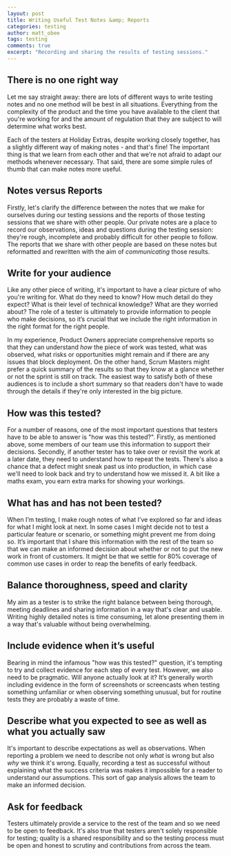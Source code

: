 ```yaml
---
layout: post
title: Writing Useful Test Notes &amp; Reports
categories: testing
author: matt_obee
tags: testing
comments: true
excerpt: "Recording and sharing the results of testing sessions."
---
```


## There is no one right way
Let me say straight away: there are lots of different ways to write testing notes and no one method will be best in all situations. Everything from the complexity of the product and the time you have available to the client that you're working for and the amount of regulation that they are subject to will determine what works best.

Each of the testers at Holiday Extras, despite working closely together, has a slightly different way of making notes - and that's fine! The important thing is that we learn from each other and that we're not afraid to adapt our methods whenever necessary. That said, there are some simple rules of thumb that can make notes more useful.

## Notes versus Reports
Firstly, let's clarify the difference between the notes that we make for ourselves during our testing sessions and the reports of those testing sessions that we share with other people. Our private notes are a place to record our observations, ideas and questions during the testing session: they're rough, incomplete and probably difficult for other people to follow. The reports that we share with other people are based on these notes but reformatted and rewritten with the aim of _communicating_ those results.

## Write for your audience
Like any other piece of writing, it's important to have a clear picture of who you're writing for. What do they need to know? How much detail do they expect? What is their level of technical knowledge? What are they worried about? The role of a tester is ultimately to provide information to people who make decisions, so it’s crucial that we include the right information in the right format for the right people.

In my experience, Product Owners appreciate comprehensive reports so that they can understand _how_ the piece of work was tested, what was observed, what risks or opportunities might remain and if there are any issues that block deployment. On the other hand, Scrum Masters might prefer a quick summary of the results so that they know at a glance whether or not the sprint is still on track. The easiest way to satisfy both of these audiences is to include a short summary so that readers don't have to wade through the details if they're only interested in the big picture.

## How was this tested?
For a number of reasons, one of the most important questions that testers have to be able to answer is "how was this tested?". Firstly, as mentioned above, some members of our team use this information to support their decisions. Secondly, if another tester has to take over or revisit the work at a later date, they need to understand how to repeat the tests. There's also a chance that a defect might sneak past us into production, in which case we'll need to look back and try to understand how we missed it. A bit like a maths exam, you earn extra marks for showing your workings.

## What has and has not been tested?
When I’m testing, I make rough notes of what I’ve explored so far and ideas for what I might look at next. In some cases I might decide not to test a particular feature or scenario, or something might prevent me from doing so. It’s important that I share this information with the rest of the team so that we can make an informed decision about whether or not to put the new work in front of customers. It might be that we settle for 80% coverage of common use cases in order to reap the benefits of early feedback.

## Balance thoroughness, speed and clarity
My aim as a tester is to strike the right balance between being thorough, meeting deadlines and sharing information in a way that's clear and usable. Writing highly detailed notes is time consuming, let alone presenting them in a way that's valuable without being overwhelming.

## Include evidence when it’s useful
Bearing in mind the infamous "how was this tested?" question, it's tempting to try and collect evidence for each step of every test. However, we also need to be pragmatic. Will anyone actually look at it? It’s generally worth including evidence in the form of screenshots or screencasts when testing something unfamiliar or when observing something unusual, but for routine tests they are probably a waste of time.

## Describe what you expected to see as well as what you actually saw
It's important to describe expectations as well as observations. When reporting a problem we need to describe not only _what_ is wrong but also _why_ we think it's wrong. Equally, recording a test as successful without explaining what the success criteria was makes it impossible for a reader to understand our assumptions. This sort of gap analysis allows the team to make an informed decision.

## Ask for feedback
Testers ultimately provide a service to the rest of the team and so we need to be open to feedback. It's also true that testers aren't solely responsible for testing; quality is a shared responsibility and so the testing process must be open and honest to scrutiny and contributions from across the team.
